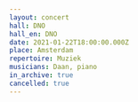 ```yaml
---
layout: concert
hall: DNO
hall_en: DNO
date: 2021-01-22T18:00:00.000Z
place: Amsterdam
repertoire: Muziek
musicians: Daan, piano
in_archive: true
cancelled: true
---
```

